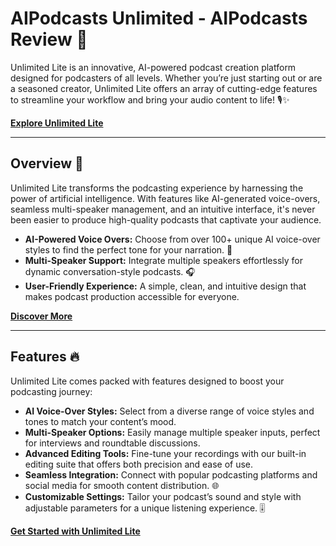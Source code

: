 # AIPodcasts Unlimited - AIPodcasts Review 🚀

Unlimited Lite is an innovative, AI-powered podcast creation platform designed for podcasters of all levels. Whether you’re just starting out or are a seasoned creator, Unlimited Lite offers an array of cutting-edge features to streamline your workflow and bring your audio content to life! 🎙️✨

**[Explore Unlimited Lite](https://jvz7.com/c/1708809/416530/)**

---

## Overview 📖

Unlimited Lite transforms the podcasting experience by harnessing the power of artificial intelligence. With features like AI-generated voice-overs, seamless multi-speaker management, and an intuitive interface, it's never been easier to produce high-quality podcasts that captivate your audience.

- **AI-Powered Voice Overs:** Choose from over 100+ unique AI voice-over styles to find the perfect tone for your narration. 🎤
- **Multi-Speaker Support:** Integrate multiple speakers effortlessly for dynamic conversation-style podcasts. 🎧
- **User-Friendly Experience:** A simple, clean, and intuitive design that makes podcast production accessible for everyone.

**[Discover More](https://jvz7.com/c/1708809/416530/)**

---

## Features 🔥

Unlimited Lite comes packed with features designed to boost your podcasting journey:

- **AI Voice-Over Styles:** Select from a diverse range of voice styles and tones to match your content’s mood.
- **Multi-Speaker Options:** Easily manage multiple speaker inputs, perfect for interviews and roundtable discussions.
- **Advanced Editing Tools:** Fine-tune your recordings with our built-in editing suite that offers both precision and ease of use.
- **Seamless Integration:** Connect with popular podcasting platforms and social media for smooth content distribution. 🌐
- **Customizable Settings:** Tailor your podcast’s sound and style with adjustable parameters for a unique listening experience. 🎚️

**[Get Started with Unlimited Lite](https://jvz7.com/c/1708809/416530/)**

